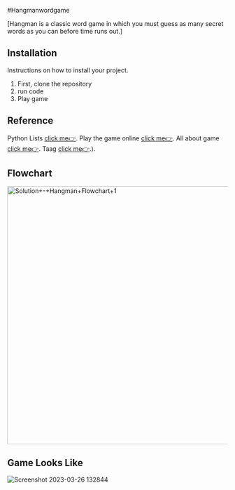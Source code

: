 #Hangmanwordgame

[Hangman is a classic word game in which you must guess as many secret words as you can before time runs out.]

## Installation

Instructions on how to install your project.

1. First, clone the repository
2. run code
3. Play game



## Reference

Python Lists [click me👉](https://developers.google.com/edu/python/lists#for-and-in).
Play the game online [click me👉](https://hangmanwordgame.com/?fca=1&success=0#/).
All about game [click me👉](https://en.wikipedia.org/wiki/Hangman_(game)#Derivations).
Taag [click me👉](https://patorjk.com/software/taag/#p=display&f=Graffiti&t=Vishal).).


## Flowchart
<img width="588" alt="Solution+-+Hangman+Flowchart+1" src="https://user-images.githubusercontent.com/83393190/227762695-0400901e-5054-46af-890c-ed73abe0be84.png">

## Game Looks Like
![Screenshot 2023-03-26 132844](https://user-images.githubusercontent.com/83393190/227763170-b8032b66-0847-41b7-83c6-11b2609854cf.png)
